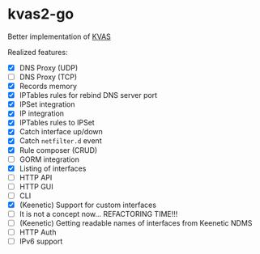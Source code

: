 # kvas2-go

Better implementation of [KVAS](https://github.com/qzeleza/kvas)

Realized features:
- [x] DNS Proxy (UDP)
- [ ] DNS Proxy (TCP)
- [x] Records memory
- [x] IPTables rules for rebind DNS server port
- [X] IPSet integration
- [X] IP integration
- [X] IPTables rules to IPSet
- [X] Catch interface up/down
- [X] Catch `netfilter.d` event
- [X] Rule composer (CRUD)
- [ ] GORM integration
- [X] Listing of interfaces
- [ ] HTTP API
- [ ] HTTP GUI
- [ ] CLI
- [X] (Keenetic) Support for custom interfaces
- [ ] It is not a concept now... REFACTORING TIME!!!
- [ ] (Keenetic) Getting readable names of interfaces from Keenetic NDMS
- [ ] HTTP Auth
- [ ] IPv6 support
